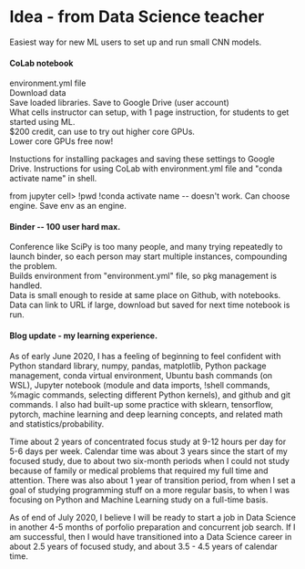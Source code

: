 # Idea - from Data Science teacher 
Easiest way for new ML users to set up and run small CNN models.  

#### CoLab notebook  
environment.yml file  
Download data  
Save loaded libraries.
Save to Google Drive (user account)  
What cells instructor can setup, with 1 page instruction, for students to get started using ML.  
$200 credit, can use to try out higher core GPUs.  
Lower core GPUs free now!  

Instuctions for installing packages and saving these settings to Google Drive. 
Instructions for using CoLab with environment.yml file and "conda activate name" in shell.  

from jupyter cell> 
!pwd
!conda activate name -- doesn't work.  Can choose engine.  Save env as an engine.  

#### Binder -- 100 user hard max.  
Conference like SciPy is too many people, and many trying repeatedly to launch binder, so each 
person may start multiple instances, compounding the problem.  
Builds environment from "environment.yml" file, so pkg management is handled.  
Data is small enough to reside at same place on Github, with notebooks.  
Data can link to URL if large, download but saved for next time notebook is run. 


#### Blog update - my learning experience.  

As of early June 2020, I has a feeling of beginning to feel confident with Python standard library, numpy, pandas, matplotlib, Python package management, conda virtual environment, Ubuntu bash commands (on WSL), Jupyter notebook (module and data imports, !shell commands, %magic commands, selecting different Python kernels), and github and git commands.  I also had built-up some practice with sklearn, tensorflow,  pytorch, machine learning and deep learning concepts, and related math and statistics/probability.  

Time about 2 years of concentrated focus study at 9-12 hours per day for 5-6 days per week.  Calendar time was about 3 years since the start of my focused study, due to about two six-month periods when I could not study because of family or medical problems that required my full time and attention.  There was also about 1 year of transition period, from when I set a goal of studying programming stuff on a more regular basis, to when I was focusing on Python and Machine Learning study on a full-time basis.  

As of end of July 2020, I believe I will be ready to start a job in Data Science in another 4-5 months of porfolio preparation and concurrent job search.  If I am successful, then I would have  transitioned into a Data Science career in about 2.5 years of focused study, and about 3.5 - 4.5 years of calendar time.  
